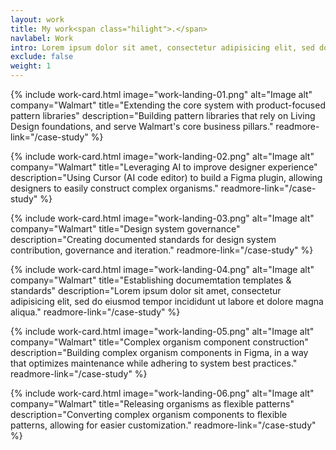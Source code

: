 ```yaml
---
layout: work
title: My work<span class="hilight">.</span>
navlabel: Work
intro: Lorem ipsum dolor sit amet, consectetur adipisicing elit, sed do eiusmod tempor incididunt ut labore et dolore magna aliqua.
exclude: false
weight: 1
---
```


{%
include work-card.html
image="work-landing-01.png"
alt="Image alt"
company="Walmart"
title="Extending the core system with product-focused pattern libraries"
description="Building pattern libraries that rely on Living Design foundations, and serve Walmart's core business pillars."
readmore-link="/case-study"
%}

{%
include work-card.html
image="work-landing-02.png"
alt="Image alt"
company="Walmart"
title="Leveraging AI to improve designer experience"
description="Using Cursor (AI code editor) to build a Figma plugin, allowing designers to easily construct complex organisms."
readmore-link="/case-study"
%}

{%
include work-card.html
image="work-landing-03.png"
alt="Image alt"
company="Walmart"
title="Design system governance"
description="Creating documented standards for design system contribution, governance and iteration."
readmore-link="/case-study"
%}

{%
include work-card.html
image="work-landing-04.png"
alt="Image alt"
company="Walmart"
title="Establishing documemtation templates & standards"
description="Lorem ipsum dolor sit amet, consectetur adipisicing elit, sed do eiusmod tempor incididunt ut labore et dolore magna aliqua."
readmore-link="/case-study"
%}

{%
include work-card.html
image="work-landing-05.png"
alt="Image alt"
company="Walmart"
title="Complex organism component construction"
description="Building complex organism components in Figma, in a way that optimizes maintenance while adhering to system best practices."
readmore-link="/case-study"
%}

{%
include work-card.html
image="work-landing-06.png"
alt="Image alt"
company="Walmart"
title="Releasing organisms as flexible patterns"
description="Converting complex organism components to flexible patterns, allowing for easier customization."
readmore-link="/case-study"
%}
